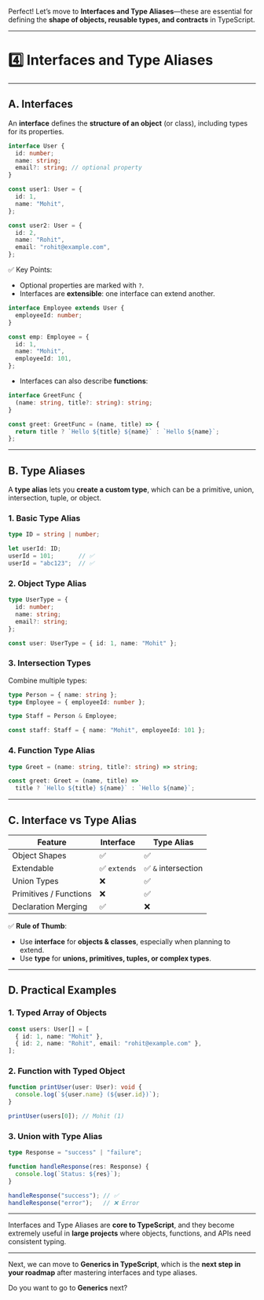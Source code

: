 Perfect! Let’s move to **Interfaces and Type Aliases**—these are essential for defining the **shape of objects, reusable types, and contracts** in TypeScript.

---

# **4️⃣ Interfaces and Type Aliases**

---

## **A. Interfaces**

An **interface** defines the **structure of an object** (or class), including types for its properties.

```ts
interface User {
  id: number;
  name: string;
  email?: string; // optional property
}

const user1: User = {
  id: 1,
  name: "Mohit",
};

const user2: User = {
  id: 2,
  name: "Rohit",
  email: "rohit@example.com",
};
```

✅ Key Points:

* Optional properties are marked with `?`.
* Interfaces are **extensible**: one interface can extend another.

```ts
interface Employee extends User {
  employeeId: number;
}

const emp: Employee = {
  id: 1,
  name: "Mohit",
  employeeId: 101,
};
```

* Interfaces can also describe **functions**:

```ts
interface GreetFunc {
  (name: string, title?: string): string;
}

const greet: GreetFunc = (name, title) => {
  return title ? `Hello ${title} ${name}` : `Hello ${name}`;
};
```

---

## **B. Type Aliases**

A **type alias** lets you **create a custom type**, which can be a primitive, union, intersection, tuple, or object.

### **1. Basic Type Alias**

```ts
type ID = string | number;

let userId: ID;
userId = 101;       // ✅
userId = "abc123";  // ✅
```

### **2. Object Type Alias**

```ts
type UserType = {
  id: number;
  name: string;
  email?: string;
};

const user: UserType = { id: 1, name: "Mohit" };
```

### **3. Intersection Types**

Combine multiple types:

```ts
type Person = { name: string };
type Employee = { employeeId: number };

type Staff = Person & Employee;

const staff: Staff = { name: "Mohit", employeeId: 101 };
```

### **4. Function Type Alias**

```ts
type Greet = (name: string, title?: string) => string;

const greet: Greet = (name, title) =>
  title ? `Hello ${title} ${name}` : `Hello ${name}`;
```

---

## **C. Interface vs Type Alias**

| Feature                | Interface   | Type Alias         |
| ---------------------- | ----------- | ------------------ |
| Object Shapes          | ✅           | ✅                  |
| Extendable             | ✅ `extends` | ✅ `&` intersection |
| Union Types            | ❌           | ✅                  |
| Primitives / Functions | ❌           | ✅                  |
| Declaration Merging    | ✅           | ❌                  |

✅ **Rule of Thumb**:

* Use **interface** for **objects & classes**, especially when planning to extend.
* Use **type** for **unions, primitives, tuples, or complex types**.

---

## **D. Practical Examples**

### **1. Typed Array of Objects**

```ts
const users: User[] = [
  { id: 1, name: "Mohit" },
  { id: 2, name: "Rohit", email: "rohit@example.com" },
];
```

### **2. Function with Typed Object**

```ts
function printUser(user: User): void {
  console.log(`${user.name} (${user.id})`);
}

printUser(users[0]); // Mohit (1)
```

### **3. Union with Type Alias**

```ts
type Response = "success" | "failure";

function handleResponse(res: Response) {
  console.log(`Status: ${res}`);
}

handleResponse("success"); // ✅
handleResponse("error");   // ❌ Error
```

---

Interfaces and Type Aliases are **core to TypeScript**, and they become extremely useful in **large projects** where objects, functions, and APIs need consistent typing.

---

Next, we can move to **Generics in TypeScript**, which is the **next step in your roadmap** after mastering interfaces and type aliases.

Do you want to go to **Generics** next?
